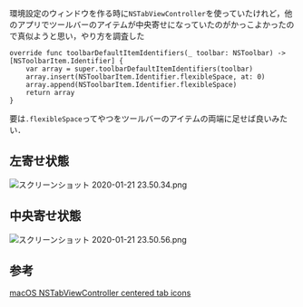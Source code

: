 <!-- title:Swift：NSTabViewControllerのツールバーのアイテムを中央寄せ -->

環境設定のウィンドウを作る時に`NSTabViewController`を使っていたけれど，他のアプリでツールバーのアイテムが中央寄せになっていたのがかっこよかったので真似ようと思い，やり方を調査した

```swift:NSTabViewControllerのサブクラス内
override func toolbarDefaultItemIdentifiers(_ toolbar: NSToolbar) -> [NSToolbarItem.Identifier] {
    var array = super.toolbarDefaultItemIdentifiers(toolbar)
    array.insert(NSToolbarItem.Identifier.flexibleSpace, at: 0)
    array.append(NSToolbarItem.Identifier.flexibleSpace)
    return array
}
```

要は`.flexibleSpace`ってやつをツールバーのアイテムの両端に足せば良いみたい．

## 左寄せ状態

![スクリーンショット 2020-01-21 23.50.34.png](./images/article/becbcfe4-f5fd-d2ca-de9f-cab6f114a6e9.png)

## 中央寄せ状態

![スクリーンショット 2020-01-21 23.50.56.png](./images/article/6f9d053d-bb4c-e936-45bf-3d929784bb23.png)

## 参考

[macOS NSTabViewController centered tab icons](https://stackoverflow.com/questions/51209353/macos-nstabviewcontroller-centered-tab-icons)
